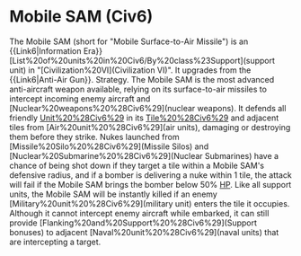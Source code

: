 # Mobile SAM (Civ6)

The Mobile SAM (short for "Mobile Surface-to-Air Missile") is an {{Link6|Information Era}} [List%20of%20units%20in%20Civ6/By%20class%23Support](support unit) in "[Civilization%20VI](Civilization VI)". It upgrades from the {{Link6|Anti-Air Gun}}.
Strategy.
The Mobile SAM is the most advanced anti-aircraft weapon available, relying on its surface-to-air missiles to intercept incoming enemy aircraft and [Nuclear%20weapons%20%28Civ6%29](nuclear weapons). It defends all friendly [Unit%20%28Civ6%29](units) in its [Tile%20%28Civ6%29](tile) and adjacent tiles from [Air%20unit%20%28Civ6%29](air units), damaging or destroying them before they strike. Nukes launched from [Missile%20Silo%20%28Civ6%29](Missile Silos) and [Nuclear%20Submarine%20%28Civ6%29](Nuclear Submarines) have a chance of being shot down if they target a tile within a Mobile SAM's defensive radius, and if a bomber is delivering a nuke within 1 tile, the attack will fail if the Mobile SAM brings the bomber below 50% [HP](HP).
Like all support units, the Mobile SAM will be instantly killed if an enemy [Military%20unit%20%28Civ6%29](military unit) enters the tile it occupies. Although it cannot intercept enemy aircraft while embarked, it can still provide [Flanking%20and%20Support%20%28Civ6%29](Support bonuses) to adjacent [Naval%20unit%20%28Civ6%29](naval units) that are intercepting a target.